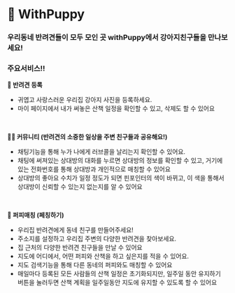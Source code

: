 # 🐶 WithPuppy

### 우리동네 반려견들이 모두 모인 곳 withPuppy에서 강아지친구들을 만나보세요!

### 주요서비스!!

**🦮 반려견 등록**

- 귀엽고 사랑스러운 우리집 강아지 사진을 등록하세요.
- 마이 페이지에서 내가 써놓은 산책 일정을 확인할 수 있고, 삭제도 할 수 있어요

<br>

**🐕‍🦺 커뮤니티 (반려견의 소중한 일상을 주변 친구들과 공유해요!)**

- 채팅기능을 통해 누가 나에게 러브콜을 날리는지 확인할 수 있어요.
- 채팅에 써져있는 상대방의 대화를 누르면 상대방의 정보를 확인할 수 있고, 거기에 있는 전화번호를 통해 상대방과 개인적으로 매칭할 수 있어요
- 상대방의 좋아요 수치가 일정 정도가 되면 핀포인터의 색이 바뀌고, 이 색을 통해서 상대방이 신뢰할 수 있는지 없는지를 알 수 있어요

<br>

**🐩 퍼피매칭 (페칭하기)**

- 우리집 반려견에게 동네 친구를 만들어주세요!
- 주소지를 설정하고 우리집 주변의 다양한 반려견을 찾아보세요.
- 집 근처의 다양한 반려견 친구들을 만날 수 있어요
- 지도에 어디에서, 어떤 퍼피와 산책을 하고 싶은지를 적을 수 있어요.
- 지도 검색기능을 통해 다른 동네의 퍼피와도 매칭할 수 있어요
- 매일마다 등록된 모든 사람들의 산책 일정은 초기화되지만, 일주일 동안 유지하기 버튼을 눌러두면 산책 계획을 일주일동안 지도에 유지할 수 있도록 할 수 있어요

<br><br>
